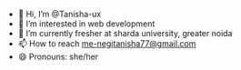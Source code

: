 - 👋 Hi, I’m @Tanisha-ux
- 👀 I’m interested in web development
- 🌱 I’m currently fresher at sharda university, greater noida
- 📫 How to reach me-negitanisha77@gmail.com
- 😄 Pronouns: she/her


<!---
Tanisha-ux/Tanisha-ux is a ✨ special ✨ repository because its `README.md` (this file) appears on your GitHub profile.
You can click the Preview link to take a look at your changes.
--->
